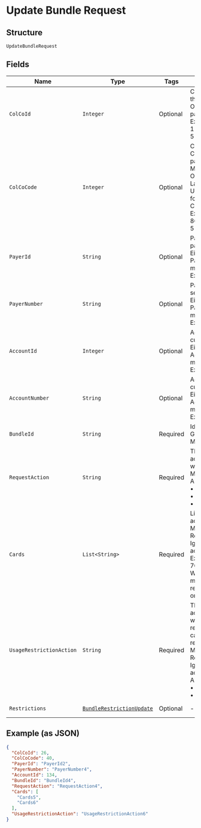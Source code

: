 
# Update Bundle Request

## Structure

`UpdateBundleRequest`

## Fields

| Name | Type | Tags | Description | Getter | Setter |
|  --- | --- | --- | --- | --- | --- |
| `ColCoId` | `Integer` | Optional | Collecting Company Id  of the selected payer.<br>Optional if ColCoCode is passed else Mandatory.<br>Example:<br>1 for Philippines<br>5 for UK | Integer getColCoId() | setColCoId(Integer colCoId) |
| `ColCoCode` | `Integer` | Optional | Collecting Company Code  of the selected payer.<br>Mandatory for serviced OUs such as Romania, Latvia, Lithuania, Estonia, Ukraine etc. It is optional for other countries if ColCoID is provided.<br>Example:<br>86 for Philippines<br>5 for UK | Integer getColCoCode() | setColCoCode(Integer colCoCode) |
| `PayerId` | `String` | Optional | Payer Id of the selected payer.<br>Either PayerId or PayerNumber or both must be passed.<br>Example: 123456 | String getPayerId() | setPayerId(String payerId) |
| `PayerNumber` | `String` | Optional | Payer Number of the selected payer.<br>Either PayerId or PayerNumber or both must be passed.<br>Example: GB000000123 | String getPayerNumber() | setPayerNumber(String payerNumber) |
| `AccountId` | `Integer` | Optional | Account ID of the customer.<br>Either AccountId or AccountNumber or both must be passed.<br>Example: 123456 | Integer getAccountId() | setAccountId(Integer accountId) |
| `AccountNumber` | `String` | Optional | Account Number of the customer.<br>Either AccountId or AccountNumber or both must be passed.<br>Example: GB000000123 | String getAccountNumber() | setAccountNumber(String accountNumber) |
| `BundleId` | `String` | Required | Identifier of the bundle in Gateway.<br>Mandatory | String getBundleId() | setBundleId(String bundleId) |
| `RequestAction` | `String` | Required | The value indicates the action to be performed with the request.<br>Mandatory<br>Allowed values:<br>•	Add<br>•	Update<br>•	Remove | String getRequestAction() | setRequestAction(String requestAction) |
| `Cards` | `List<String>` | Required | List of Card PANs to be added in the bundle.<br>Mandatory for Add / Remove request action. Ignored for Update action.<br>Example: 7002051006629890645<br>When PAN matches with multiple cards, the restriction will be applied on the latest issued card. | List<String> getCards() | setCards(List<String> cards) |
| `UsageRestrictionAction` | `String` | Required | The value indicates what actions to be performed with respect to usage restrictions on the list of cards being added or removed.<br>Mandatory for Add / Remove request action. Ignored for Update action.<br>Allowed values:<br>•	Update<br>•	None | String getUsageRestrictionAction() | setUsageRestrictionAction(String usageRestrictionAction) |
| `Restrictions` | [`BundleRestrictionUpdate`](../../doc/models/bundle-restriction-update.md) | Optional | - | BundleRestrictionUpdate getRestrictions() | setRestrictions(BundleRestrictionUpdate restrictions) |

## Example (as JSON)

```json
{
  "ColCoId": 26,
  "ColCoCode": 40,
  "PayerId": "PayerId2",
  "PayerNumber": "PayerNumber4",
  "AccountId": 134,
  "BundleId": "BundleId4",
  "RequestAction": "RequestAction4",
  "Cards": [
    "Cards5",
    "Cards6"
  ],
  "UsageRestrictionAction": "UsageRestrictionAction6"
}
```

